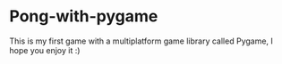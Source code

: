# Pong-with-pygame
 This is my first game with a multiplatform game library called Pygame, I hope you enjoy it :)
